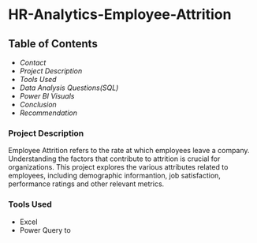 # HR-Analytics-Employee-Attrition
## Table of Contents

- *Contact*
- *Project Description*
- *Tools Used*
- *Data Analysis Questions(SQL)*
- *Power BI Visuals*
- *Conclusion*
- *Recommendation*

### Project Description
Employee Attrition refers to the rate at which employees leave a  company. Understanding the factors that contribute to attrition is crucial for organizations. This project explores the various attributes related to employees, including demographic informantion, job satisfaction, performance ratings and other relevant metrics.

### Tools Used
- Excel
- Power Query to 

